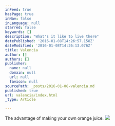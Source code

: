 ```yaml
---
inFeed: true
hasPage: true
inNav: false
inLanguage: null
starred: false
keywords: []
description: "What's it like to live there"
datePublished: '2016-01-08T14:26:57.158Z'
dateModified: '2016-01-08T14:26:13.076Z'
title: Valencia
author: []
authors: []
publisher:
  name: null
  domain: null
  url: null
  favicon: null
sourcePath: _posts/2016-01-08-valencia.md
published: true
url: valencia/index.html
_type: Article

---
```

The advantage of making your own orange juice.
![](https://the-grid-user-content.s3-us-west-2.amazonaws.com/bce7853c-62fe-4fc1-9457-42d35c09165f.jpg)